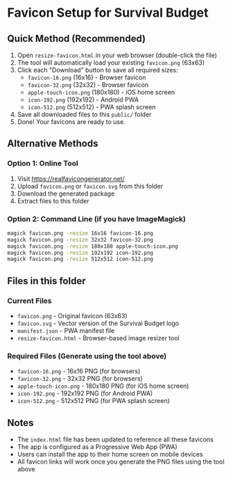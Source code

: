 # Favicon Setup for Survival Budget

## Quick Method (Recommended)

1. Open `resize-favicon.html` in your web browser (double-click the file)
2. The tool will automatically load your existing `favicon.png` (63x63)
3. Click each "Download" button to save all required sizes:
   - `favicon-16.png` (16x16) - Browser favicon
   - `favicon-32.png` (32x32) - Browser favicon
   - `apple-touch-icon.png` (180x180) - iOS home screen
   - `icon-192.png` (192x192) - Android PWA
   - `icon-512.png` (512x512) - PWA splash screen
4. Save all downloaded files to this `public/` folder
5. Done! Your favicons are ready to use.

## Alternative Methods

### Option 1: Online Tool
1. Visit https://realfavicongenerator.net/
2. Upload `favicon.png` or `favicon.svg` from this folder
3. Download the generated package
4. Extract files to this folder

### Option 2: Command Line (if you have ImageMagick)
```bash
magick favicon.png -resize 16x16 favicon-16.png
magick favicon.png -resize 32x32 favicon-32.png
magick favicon.png -resize 180x180 apple-touch-icon.png
magick favicon.png -resize 192x192 icon-192.png
magick favicon.png -resize 512x512 icon-512.png
```

## Files in this folder

### Current Files
- `favicon.png` - Original favicon (63x63)
- `favicon.svg` - Vector version of the Survival Budget logo
- `manifest.json` - PWA manifest file
- `resize-favicon.html` - Browser-based image resizer tool

### Required Files (Generate using the tool above)
- `favicon-16.png` - 16x16 PNG (for browsers)
- `favicon-32.png` - 32x32 PNG (for browsers)
- `apple-touch-icon.png` - 180x180 PNG (for iOS home screen)
- `icon-192.png` - 192x192 PNG (for Android PWA)
- `icon-512.png` - 512x512 PNG (for PWA splash screen)

## Notes

- The `index.html` file has been updated to reference all these favicons
- The app is configured as a Progressive Web App (PWA)
- Users can install the app to their home screen on mobile devices
- All favicon links will work once you generate the PNG files using the tool above
